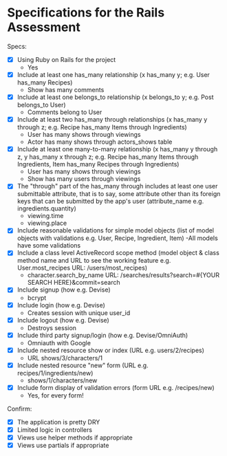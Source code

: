 # Specifications for the Rails Assessment

Specs:
- [x] Using Ruby on Rails for the project
    - Yes
- [x] Include at least one has_many relationship (x has_many y; e.g. User has_many Recipes)
    - Show has many comments
- [x] Include at least one belongs_to relationship (x belongs_to y; e.g. Post belongs_to User)
    - Comments belong to User
- [x] Include at least two has_many through relationships (x has_many y through z; e.g. Recipe has_many Items through Ingredients)
    - User has many shows through viewings
    - Actor has many shows through actors_shows table
- [x] Include at least one many-to-many relationship (x has_many y through z, y has_many x through z; e.g. Recipe has_many Items through Ingredients, Item has_many Recipes through Ingredients)
    - User has many shows through viewings
    - Show has many users through viewings
- [x] The "through" part of the has_many through includes at least one user submittable attribute, that is to say, some attribute other than its foreign keys that can be submitted by the app's user (attribute_name e.g. ingredients.quantity)
    - viewing.time
    - viewing.place
- [X] Include reasonable validations for simple model objects (list of model objects with validations e.g. User, Recipe, Ingredient, Item)
    -All models have some validations
- [X] Include a class level ActiveRecord scope method (model object & class method name and URL to see the working feature e.g. User.most_recipes URL: /users/most_recipes)
    - character.search_by_name URL: /searches/results?search=#{YOUR SEARCH HERE}&commit=search
- [X] Include signup (how e.g. Devise)
    - bcrypt
- [X] Include login (how e.g. Devise)
    - Creates session with unique user_id
- [x] Include logout (how e.g. Devise)
    - Destroys session
- [X] Include third party signup/login (how e.g. Devise/OmniAuth)
    - Omniauth with Google
- [x] Include nested resource show or index (URL e.g. users/2/recipes)
    - URL shows/3/characters/1
- [x] Include nested resource "new" form (URL e.g. recipes/1/ingredients/new)
    - shows/1/characters/new
- [X] Include form display of validation errors (form URL e.g. /recipes/new)
    - Yes, for every form!

Confirm:
- [x] The application is pretty DRY
- [x] Limited logic in controllers
- [x] Views use helper methods if appropriate
- [x] Views use partials if appropriate
